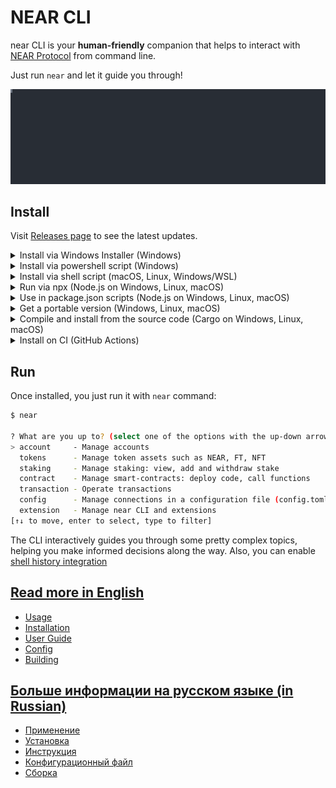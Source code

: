 # NEAR CLI

near CLI is your **human-friendly** companion that helps to interact with [NEAR Protocol](https://near.org) from command line.

Just run `near` and let it guide you through!

<p>
  <img src="docs/media/create-account.svg" alt="" width="1200">
</p>

## Install

Visit [Releases page](https://github.com/near/near-cli-rs/releases/) to see the latest updates.

<details>
  <summary>Install via Windows Installer (Windows)</summary>

  
https://github.com/user-attachments/assets/607f797b-0412-4741-984b-6b6032d05262

</details>

<details>
  <summary>Install via powershell script (Windows)</summary>

```sh
irm https://github.com/near/near-cli-rs/releases/latest/download/near-cli-rs-installer.ps1 | iex
```

https://github.com/user-attachments/assets/7d5d090e-4885-4c27-9d0f-045905952071

</details>

<details>
  <summary>Install via shell script (macOS, Linux, Windows/WSL)</summary>

```sh
curl --proto '=https' --tlsv1.2 -LsSf https://github.com/near/near-cli-rs/releases/latest/download/near-cli-rs-installer.sh | sh
```
</details>

<details>
  <summary>Run via npx (Node.js on Windows, Linux, macOS)</summary>

```sh
npx near-cli-rs
```
</details>

<details>
  <summary>Use in package.json scripts (Node.js on Windows, Linux, macOS)</summary>

```sh
npm install near-cli-rs
```
</details>

<details>
  <summary>Get a portable version (Windows, Linux, macOS)</summary>

  
https://github.com/user-attachments/assets/4a7e4633-1957-4dc2-a032-827fa9c06c29

</details>

<details>
  <summary>Compile and install from the source code (Cargo on Windows, Linux, macOS)</summary>

Install it with `cargo`, just make sure you have [Rust](https://rustup.rs) installed on your computer.

```bash
cargo install near-cli-rs
```

or, install the most recent version from git repository:

```bash
$ cargo install --git https://github.com/near/near-cli-rs
```
</details>

<details>
  <summary>Install on CI (GitHub Actions)</summary>

It is often desirable to use `near` CLI from CI to automate some actions, so here is an example of how you can make a function call during CI:

```yml
name: Release
on:
  push:
    branches: [main]

jobs:
  deploy-widgets:
    runs-on: ubuntu-latest
    name: Make a function call on mainnet
    env:
      NEAR_NETWORK_CONNECTION: mainnet
      NEAR_CONTRACT_ACCOUNT_ID: ${{ vars.NEAR_CONTRACT_ACCOUNT_ID }}
      NEAR_SIGNER_ACCOUNT_ID: ${{ vars.NEAR_SIGNER_ACCOUNT_ID }}
      NEAR_SIGNER_ACCOUNT_PUBLIC_KEY: ${{ vars.NEAR_SIGNER_ACCOUNT_PUBLIC_KEY }}
      NEAR_SIGNER_ACCOUNT_PRIVATE_KEY: ${{ secrets.NEAR_SIGNER_ACCOUNT_PRIVATE_KEY }}

    steps:
    - name: Checkout repository
      uses: actions/checkout@v2

    - name: Install near CLI
      run: |
        curl --proto '=https' --tlsv1.2 -LsSf https://github.com/near/near-cli-rs/releases/download/v0.7.4/near-cli-rs-installer.sh | sh

    - name: Call some function
      run: |
        near contract call-function as-transaction "$NEAR_CONTRACT_ACCOUNT_ID" 'function_name_here' json-args '{}' prepaid-gas '100 TeraGas' attached-deposit '0 NEAR' sign-as "$NEAR_SIGNER_ACCOUNT_ID" network-config "$NEAR_NETWORK_CONNECTION" sign-with-plaintext-private-key --signer-public-key "$NEAR_SIGNER_ACCOUNT_PUBLIC_KEY" --signer-private-key "$NEAR_SIGNER_ACCOUNT_PRIVATE_KEY" send
```

You will need to configure GitHub Actions Secrets and Variables and once it is ready, this CI will only take a couple of _seconds_ to complete!

See how it is used by [DevHub]([https://github.com/near/devgigsboard](https://github.com/NEAR-DevHub/neardevhub-contract/blob/05fb66ac307d84347f29e8e3ab9f429a78cb6513/.github/workflows/release.yml#L30-L41)).
</details>

## Run

Once installed, you just run it with `near` command:

```bash
$ near

? What are you up to? (select one of the options with the up-down arrows on your keyboard and press Enter)
> account     - Manage accounts
  tokens      - Manage token assets such as NEAR, FT, NFT
  staking     - Manage staking: view, add and withdraw stake
  contract    - Manage smart-contracts: deploy code, call functions
  transaction - Operate transactions
  config      - Manage connections in a configuration file (config.toml)
  extension   - Manage near CLI and extensions
[↑↓ to move, enter to select, type to filter]
```

The CLI interactively guides you through some pretty complex topics, helping you make informed decisions along the way. Also, you can enable [shell history integration](docs/SHELL_HISTORY_INTEGRATION.md)

## [Read more in English](docs/README.en.md)  
  - [Usage](docs/README.en.md#usage)
  - [Installation](docs/README.en.md#installation)
  - [User Guide](docs/README.en.md#user-guide)
  - [Config](docs/README.en.md#config)
  - [Building](docs/README.en.md#building)

## [Больше информации на русском языке (in Russian)](docs/README.ru.md)
  - [Применение](docs/README.ru.md#применение)
  - [Установка](docs/README.ru.md#установка)
  - [Инструкция](docs/README.ru.md#инструкция)
  - [Конфигурационный файл](docs/README.ru.md#конфигурационный-файл)
  - [Сборка](docs/README.ru.md#сборка)
